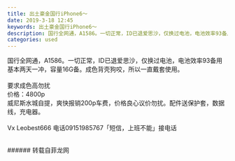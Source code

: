```yaml
---
title: 出土豪金国行iPhone6～
date: 2019-3-18 12:45
keywords: 出土豪金国行iPhone6～
description: 国行全网通，A1586。一切正常，ID已退爱思沙，仅换过电池，电池效率93备用基本两天一冲，容量16G备。成色背壳狗咬，所以一直戴套使用。要求成色高勿扰价格：4800p威尼斯水城自提，爽快报销200p车费，价格良心议价勿扰。配件送保护套，数
categories: used
---
```

<td class="t_f" id="postmessage_3247878">

国行全网通，A1586。一切正常，ID已退爱思沙，仅换过电池，电池效率93备用基本两天一冲，容量16G备。成色背壳狗咬，所以一直戴套使用。<br/>
<br/>
要求成色高勿扰<br/>
价格：4800p<br/>
威尼斯水城自提，爽快报销200p车费，价格良心议价勿扰。配件送保护套，数据线，充电器。<br/>
<br/>
Vx Leobest666 电话09151985767「短信，上班不能」接电话<br/>
<img alt="" border="0" class="zoom" data-cf-modified-48eca25ec5aef0a3016ead16-="" file="http://www.flw.ph/data/appbyme/upload/image/201903/18/NqEMIGRNk4rg.jpg" id="aimg_K0Ru0" lazyloadthumb="1" onclick="" onmouseover="" src="http://www.flw.ph/data/appbyme/upload/image/201903/18/NqEMIGRNk4rg.jpg"/><br/>
<br/>
</td>
###### 转载自菲龙网